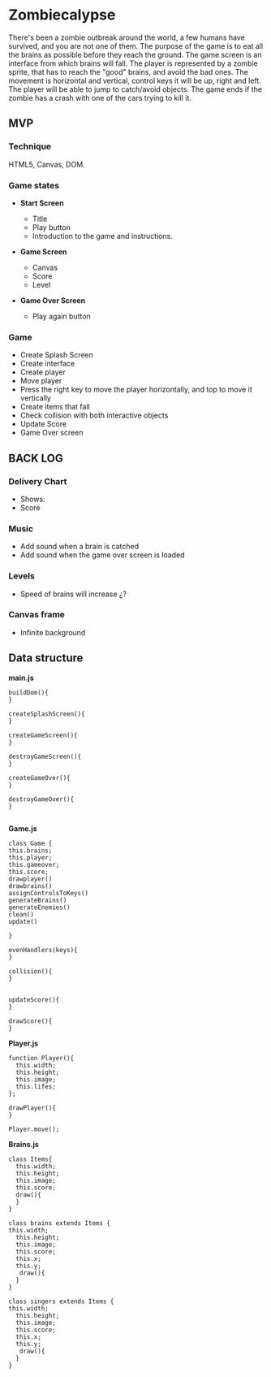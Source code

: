 # Zombiecalypse 
There's been a zombie outbreak around the world, a few humans have survived, and you are not one of them.
The purpose of the game is to eat all the brains as possible before they reach the ground.
The game screen is an interface from which brains will fall.
The player is represented by a zombie sprite, that has to reach the "good" brains, and avoid the bad ones.
The movement is horizontal and vertical, control keys it will be up, right and left. The player will be able to jump to catch/avoid objects.
The game ends if the zombie has a crash with one of the cars trying to kill it.


## MVP
### Technique
HTML5, Canvas, DOM.

### Game states
* __Start Screen__
  * Title
  * Play button
  * Introduction to the game and instructions.
  
* __Game Screen__
  * Canvas
  * Score 
  * Level
* __Game Over Screen__
  * Play again button
 
  
### Game
* Create Splash Screen
* Create interface
* Create player
* Move player
* Press the right key to move the player horizontally, and top to move it vertically
* Create items that fall
* Check collision with both interactive objects
* Update Score
* Game Over screen



## BACK LOG

### Delivery Chart
* Shows:
* Score
  
### Music
* Add sound when a brain is catched
* Add sound when the game over screen is loaded

### Levels 
* Speed of brains will increase ¿?

### Canvas frame
* Infinite background


## Data structure

__main.js__


````
buildDom(){
}

createSplashScreen(){
}

createGameScreen(){
}

destroyGameScreen(){
}

createGameOver(){
}

destroyGameOver(){
}


````
__Game.js__

````
class Game {
this.brains;
this.player;
this.gameover;
this.score;
drawplayer()
drawbrains()
assignControlsToKeys()
generateBrains()
generateEnemies()
clean()
update()

}

evenHandlers(keys){
}

collision(){
}


updateScore(){
}

drawScore(){
}
````
__Player.js__

````
function Player(){
  this.width;
  this.height;
  this.image;
  this.lifes;
};

drawPlayer(){
}

Player.move();
````

__Brains.js__

````
class Items{
  this.width;
  this.height;
  this.image;
  this.score;
  draw(){
  }
}

class brains extends Items {
this.width;
  this.height;
  this.image;
  this.score;
  this.x;
  this.y;
   draw(){
  }
}

class singers extends Items {
this.width;
  this.height;
  this.image;
  this.score;
  this.x;
  this.y;
   draw(){
  }
}


````
